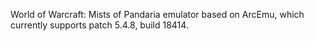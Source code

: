 World of Warcraft: Mists of Pandaria emulator based on ArcEmu, which currently supports patch 5.4.8, build 18414.
